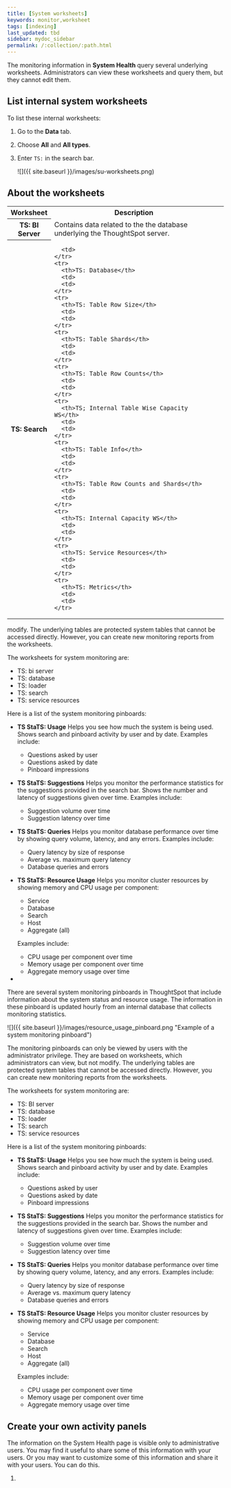 ```yaml
---
title: [System worksheets]
keywords: monitor,worksheet
tags: [indexing]
last_updated: tbd
sidebar: mydoc_sidebar
permalink: /:collection/:path.html
---
```


The monitoring information in **System Health** query several underlying worksheets. Administrators can view these worksheets and query them, but they cannot edit them.


## List internal system worksheets

To list these internal worksheets:

1. Go to the **Data** tab.
2. Choose **All** and **All types**.
3. Enter `TS:` in the search bar.

   ![]({{ site.baseurl }}/images/su-worksheets.png)


## About the worksheets
   <table>
   <colgroup>
   <col width="20%" />
   <col width="80%" />
   </colgroup>
    <tr>
      <th>Worksheet</th>
      <th>Description</th>
    </tr>
    <tr>
      <th>TS: BI Server</th>
      <td>
      Contains data related to the the database underlying the ThoughtSpot server.
      <td>
    </tr>
    <tr>
      <th>TS: Search</th>
      <td>
      
      <td>
    </tr>
    <tr>
      <th>TS: Database</th>
      <td>
      <td>
    </tr>
    <tr>
      <th>TS: Table Row Size</th>
      <td>
      <td>
    </tr>
    <tr>
      <th>TS: Table Shards</th>
      <td>
      <td>
    </tr>
    <tr>
      <th>TS: Table Row Counts</th>
      <td>
      <td>
    </tr>
    <tr>
      <th>TS; Internal Table Wise Capacity WS</th>
      <td>
      <td>
    </tr>
    <tr>
      <th>TS: Table Info</th>
      <td>
      <td>
    </tr>
    <tr>
      <th>TS: Table Row Counts and Shards</th>
      <td>
      <td>
    </tr>
    <tr>
      <th>TS: Internal Capacity WS</th>
      <td>
      <td>
    </tr>
    <tr>
      <th>TS: Service Resources</th>
      <td>
      <td>
    </tr>
    <tr>
      <th>TS: Metrics</th>
      <td>
      <td>
    </tr>
  </table>

modify. The underlying tables are protected system tables that cannot be
accessed directly. However, you can create new monitoring reports from the
worksheets.

The worksheets for system monitoring are:

-   TS: bi server
-   TS: database
-   TS: loader
-   TS: search
-   TS: service resources

Here is a list of the system monitoring pinboards:

* **TS StaTS: Usage** Helps you see how much the system is being used. Shows search and pinboard activity by user and by date. Examples include:
  -   Questions asked by user
  -   Questions asked by date
  -   Pinboard impressions

* **TS StaTS: Suggestions** Helps you monitor the performance statistics for the suggestions provided in the search bar. Shows the number and latency of suggestions given over time. Examples include:
  -   Suggestion volume over time
  -   Suggestion latency over time

- **TS StaTS: Queries** Helps you monitor database performance over time by showing query volume, latency, and any errors.  Examples include:
  -   Query latency by size of response
  -   Average vs. maximum query latency
  -   Database queries and errors

- **TS StaTS: Resource Usage** Helps you monitor cluster resources by showing memory and CPU usage per component:
  -   Service
  -   Database
  -   Search
  -   Host
  -   Aggregate (all)

  Examples include:

  -   CPU usage per component over time
  -   Memory usage per component over time
  -   Aggregate memory usage over time
-
There are several system monitoring pinboards in ThoughtSpot that include
information about the system status and resource usage. The information in these
pinboard is updated hourly from an internal database that collects monitoring
statistics.

 ![]({{ site.baseurl }}/images/resource_usage_pinboard.png "Example of a system monitoring pinboard")

The monitoring pinboards can only be viewed by users with the administrator
privilege. They are based on worksheets, which administrators can view, but not
modify. The underlying tables are protected system tables that cannot be
accessed directly. However, you can create new monitoring reports from the
worksheets.

The worksheets for system monitoring are:


-   TS: BI server
-   TS: database
-   TS: loader
-   TS: search
-   TS: service resources

Here is a list of the system monitoring pinboards:

* **TS StaTS: Usage** Helps you see how much the system is being used. Shows search and pinboard activity by user and by date. Examples include:
  -   Questions asked by user
  -   Questions asked by date
  -   Pinboard impressions

* **TS StaTS: Suggestions** Helps you monitor the performance statistics for the suggestions provided in the search bar. Shows the number and latency of suggestions given over time. Examples include:
  -   Suggestion volume over time
  -   Suggestion latency over time

- **TS StaTS: Queries** Helps you monitor database performance over time by showing query volume, latency, and any errors.  Examples include:
  -   Query latency by size of response
  -   Average vs. maximum query latency
  -   Database queries and errors

- **TS StaTS: Resource Usage** Helps you monitor cluster resources by showing memory and CPU usage per component:
  -   Service
  -   Database
  -   Search
  -   Host
  -   Aggregate (all)

  Examples include:

  -   CPU usage per component over time
  -   Memory usage per component over time
  -   Aggregate memory usage over time


## Create your own activity panels

The information on the  System Health page is visible only to administrative
users. You may find it useful to share some of this information with your users.
Or you may want to customize some of this information and share it with your
users. You can do this.

1.
